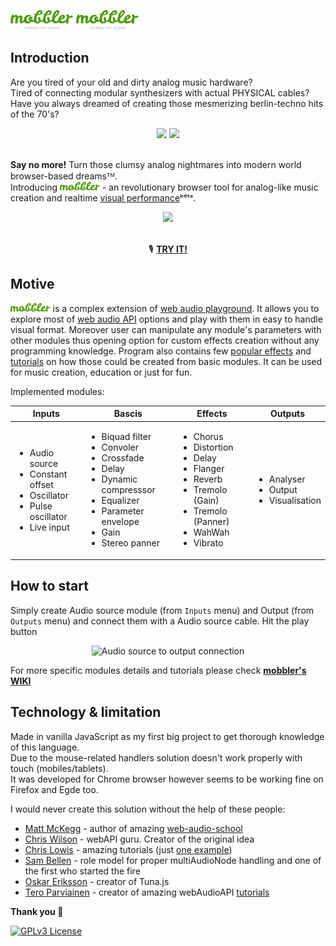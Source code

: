 <p align="center">

![GitHub Light](/img/mobbler_animated.svg#gh-light-mode-only)
![GitHub Dark](/img/mobbler_animated_dark.svg#gh-dark-mode-only)

</p>

## Introduction

Are you tired of your old and dirty analog music hardware? <br>
Tired of connecting modular synthesizers with actual PHYSICAL cables? <br>
Have you always dreamed of creating those mesmerizing berlin-techno hits of the 70's?<br>
<div align="center">
 <img src="https://i.imgur.com/uripicq.jpg" height="250px"/>

 <img src="https://user-images.githubusercontent.com/1651451/142727918-165abe31-0d78-4c62-9a68-370ad509c238.png" height="250px"/>
</div>
<br/>

**Say no more!** Turn those clumsy analog nightmares into modern world browser-based dreamsᵀᴹ.<br>
Introducing <a href="https://mobbler.js.org"><img src="/img/mobbler_word.svg" height="14px"/></a> - an revolutionary browser tool for analog-like music creation and realtime [visual performance](https://en.wikipedia.org/wiki/VJing)ᵇᵉᵗᵃ.
<div align="center">
<img src="https://user-images.githubusercontent.com/1651451/142727254-c605e95b-abd8-4084-aa79-d2510d038e0b.png" height="300px" />
</div>
<BR>
<div align="center">
 
 🎙️ <b>[TRY IT!](https://mobbler.js.org)</b>

</div>

## Motive
<a href="https://mobbler.js.org"><img src="/img/mobbler_word.svg" height="14px"/></a> is a complex extension of [web audio playground](https://github.com/cwilso/WebAudio). It allows you to explore most of [web audio API](https://www.w3.org/TR/webaudio/) options and play with them in easy to handle visual format. Moreover user can manipulate any module's parameters with other modules thus opening option for custom effects creation without any programming knowledge. Program also contains few [popular effects](https://github.com/Megaemce/mobbler/wiki/Effects) and [tutorials](https://github.com/Megaemce/mobbler/wiki/Tutorials) on how those could be created from basic modules. It can be used for music creation, education or just for fun. 

Implemented modules:
<table>
<thead>
  <tr>
    <th>Inputs</th>
    <th>Bascis</th>
    <th>Effects</th>
    <th>Outputs</th>
  </tr>
</thead>
<tbody>
  <tr>
    <td>
     <ul>
      <li>Audio source</li>
      <li>Constant offset</li>
      <li>Oscillator</li>
      <li>Pulse oscillator</li>
      <li>Live input</li>
     </ul>
   </td>
    <td>
     <ul>
      <li>Biquad filter</li>
      <li>Convoler</li>
      <li>Crossfade</li>
      <li>Delay</li>
      <li>Dynamic compresssor</li>
      <li>Equalizer</li>
      <li>Parameter envelope</li>
      <li>Gain</li>
      <li>Stereo panner</li>
     </ul>
   </td>
    <td>
     <ul>
      <li>Chorus</li>
      <li>Distortion</li>
      <li>Delay</li>
      <li>Flanger</li>
      <li>Reverb</li>
      <li>Tremolo (Gain)</li>
      <li>Tremolo (Panner)</li>
      <li>WahWah</li>
      <li>Vibrato</li>
     </ul>   
   </td>
       <td>
     <ul>
      <li>Analyser</li>
      <li>Output</li>
      <li>Visualisation</li>
     </ul>   
   </td>
  </tr>
</tbody>
</table>


## How to start
Simply create Audio source module (from `Inputs` menu) and Output (from `Outputs` menu) and connect them with a Audio source cable. Hit the play button 

<div align="center">
 
![Audio source to output connection](https://user-images.githubusercontent.com/1651451/144228280-6568e761-79db-43ba-b518-28597ff0b8c8.png)
 </div>

For more specific modules details and tutorials please check **[mobbler's WIKI](https://github.com/Megaemce/mobbler/wiki)**

## Technology & limitation
Made in vanilla JavaScript as my first big project to get thorough knowledge of this language.<br>
Due to the mouse-related handlers solution doesn't work properly with touch (mobiles/tablets). <br>
It was developed for Chrome browser however seems to be working fine on Firefox and Egde too.


I would never create this solution without the help of these people:
- [Matt McKegg](https://github.com/mmckegg) - author of amazing [web-audio-school](http://mmckegg.github.io/web-audio-school/)
- [Chris Wilson](https://github.com/cwilso) - webAPI guru. Creator of the original idea
- [Chris Lowis](https://github.com/chrislo) - amazing tutorials (just [one example](https://blog.chrislowis.co.uk/2013/06/17/synthesis-web-audio-api-envelopes.html))
- [Sam Bellen](https://github.com/Sambego) - role model for proper multiAudioNode handling and one of the first who started the fire
- [Oskar Eriksson](https://github.com/Theodeus) - creator of Tuna.js
- [Tero Parviainen](https://github.com/teropa) - creator of amazing webAudioAPI [tutorials](https://teropa.info/blog/2016/08/19/what-is-the-web-audio-api.html)
 
**Thank you 👋**

[![GPLv3 License](https://img.shields.io/badge/License-GPL%20v3-yellow.svg)](https://opensource.org/licenses/)
